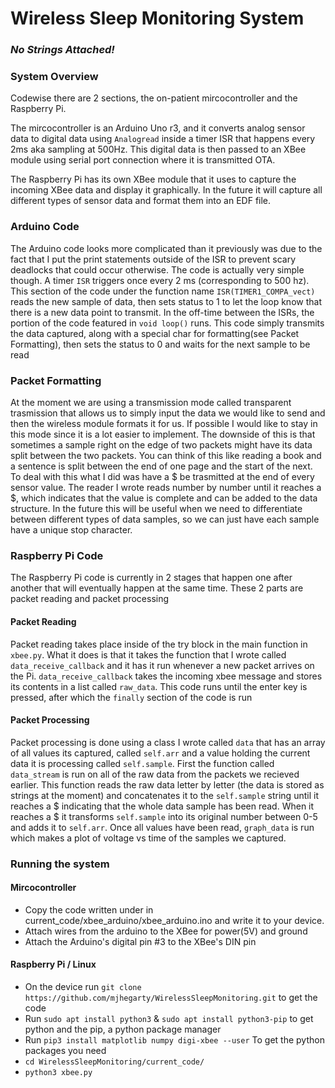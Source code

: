 # Wireless Sleep Monitoring System
### _No Strings Attached!_  


### System Overview

Codewise there are 2 sections, the on-patient mircocontroller and the Raspberry Pi.

The mircocontroller is an Arduino Uno r3, and it converts analog sensor data to digital data using
`Analogread` inside a timer ISR that happens every 2ms aka sampling at 500Hz. This digital data is then passed
to an XBee module using serial port connection where it is transmitted OTA.

The Raspberry Pi has its own XBee module that it uses to capture the incoming XBee data and display it graphically.
In the future it will capture all different types of sensor data and format them into an EDF file.


### Arduino Code
The Arduino code looks more complicated than it previously was due to the fact that I put the print statements outside of the ISR
to prevent scary deadlocks that could occur otherwise. The code is actually very simple though. A timer `ISR` triggers once every
2 ms (corresponding to 500 hz). This section of the code under the function name `ISR(TIMER1_COMPA_vect)` reads the new sample of
data, then sets status to 1 to let the loop know that there is a new data point to transmit. In the off-time between the ISRs, 
the portion of the code featured in `void loop()` runs. This code simply transmits the data captured, along with a special char
for formatting(see Packet Formatting), then sets the status to 0 and waits for the next sample to be read

### Packet Formatting

At the moment we are using a transmission mode called transparent trasmission that allows us to simply input 
the data we would like to send and then the wireless module formats it for us. If possible I would like to stay in this mode
since it is a lot easier to implement. The downside of this is that sometimes a sample right on the edge of two packets might have
its data split between the two packets. You can think of this like reading a book and a sentence is split between the end of one 
page and the start of the next. To deal with this what I did was have a $ be trasmitted at the end of every sensor value. The reader I wrote reads number by number until it reaches a $, which indicates that the value is complete and can be added to the data
structure. In the future this will be useful when we need to differentiate between different types of data samples, so we can just
have each sample have a unique stop character.

### Raspberry Pi Code
The Raspberry Pi code is currently in 2 stages that happen one after another that will eventually happen at the same time.
These 2 parts are packet reading and packet processing

#### Packet Reading
Packet reading takes place inside of the try block in the main function in `xbee.py`. What it does is that it takes the function
that I wrote called `data_receive_callback` and it has it run whenever a new packet arrives on the Pi. `data_receive_callback` 
takes the incoming xbee message and stores its contents in a list called `raw_data`. This code runs until the enter key is pressed, after which the `finally` section of the code is run
#### Packet Processing
Packet processing is done using a class I wrote called `data` that has an array of all values its captured, called `self.arr` and
a value holding the current data it is processing called `self.sample`. First the function called `data_stream` is run on all
of the raw data from the packets we recieved earlier. This function reads the raw data letter by letter (the data is stored as 
strings at the moment) and concatenates it to the `self.sample` string until it reaches a $ indicating that the whole data sample
has been read. When it reaches a $ it transforms `self.sample` into its original number between 0-5 and adds it to `self.arr`.
Once all values have been read, `graph_data` is run which makes a plot of voltage vs time of the samples we captured.

### Running the system

#### Mircocontroller

* Copy the code written under in current_code/xbee_arduino/xbee_arduino.ino and write it to your device.
* Attach wires from the arduino to the XBee for power(5V) and ground
* Attach the Arduino's digital pin #3 to the XBee's DIN pin

#### Raspberry Pi / Linux
* On the device run `git clone https://github.com/mjhegarty/WirelessSleepMonitoring.git` to get the code
* Run `sudo apt install python3` & `sudo apt install python3-pip` to get python and the pip, a python package manager
* Run `pip3 install matplotlib numpy digi-xbee --user` To get the python packages you need
* `cd WirelessSleepMonitoring/current_code/`
* `python3 xbee.py`
